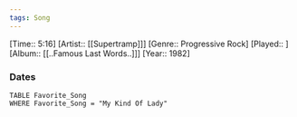 ```yaml
---
tags: Song  
---
```

[Time:: 5:16]
[Artist:: [[Supertramp]]]
[Genre:: Progressive Rock]
[Played:: ]
[Album:: [[..Famous Last Words..]]]
[Year:: 1982]
### Dates
````dataview
TABLE Favorite_Song
WHERE Favorite_Song = "My Kind Of Lady"
````